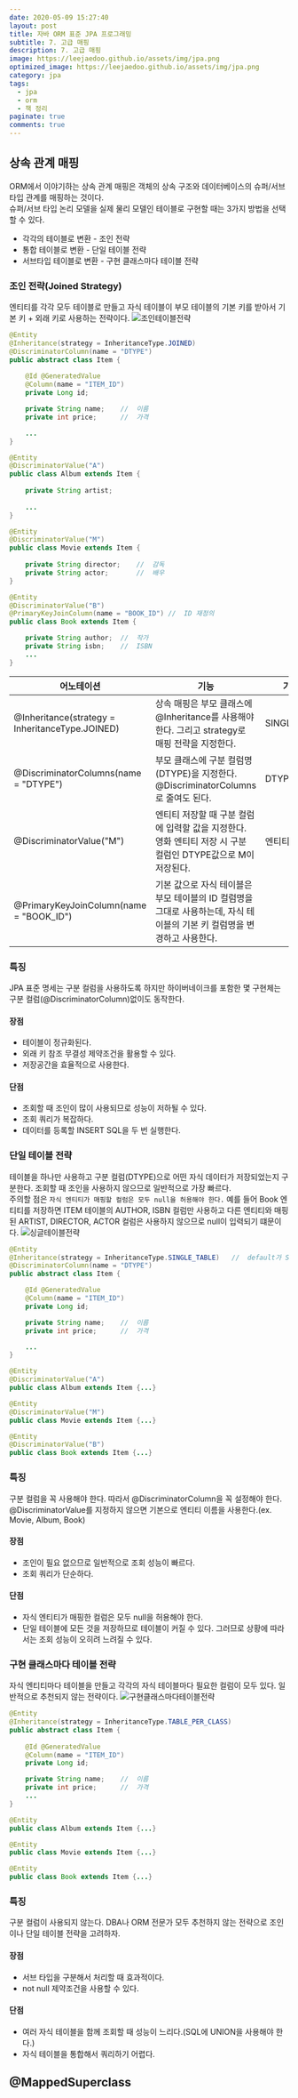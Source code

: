 ```yaml
---
date: 2020-05-09 15:27:40
layout: post
title: 자바 ORM 표준 JPA 프로그래밍
subtitle: 7. 고급 매핑
description: 7. 고급 매핑
image: https://leejaedoo.github.io/assets/img/jpa.png
optimized_image: https://leejaedoo.github.io/assets/img/jpa.png
category: jpa
tags:
  - jpa
  - orm
  - 책 정리
paginate: true
comments: true
---
```

## 상속 관계 매핑
ORM에서 이야기하는 상속 관계 매핑은 객체의 상속 구조와 데이터베이스의 슈퍼/서브 타입 관계를 매핑하는 것이다.<br>
슈퍼/서브 타입 논리 모델을 실제 물리 모델인 테이블로 구현할 때는 3가지 방법을 선택할 수 있다.
* 각각의 테이블로 변환 - 조인 전략
* 통합 테이블로 변환 - 단일 테이블 전략
* 서브타입 테이블로 변환 - 구현 클래스마다 테이블 전략

### 조인 전략(Joined Strategy)
엔티티를 각각 모두 테이블로 만들고 자식 테이블이 부모 테이블의 기본 키를 받아서 기본 키 + 외래 키로 사용하는 전략이다.
![조인테이블전략](../assets/img/jointable.jpg)
```java
@Entity
@Inheritance(strategy = InheritanceType.JOINED)
@DiscriminatorColumn(name = "DTYPE")
public abstract class Item {
        
    @Id @GeneratedValue
    @Column(name = "ITEM_ID")
    private Long id;

    private String name;    //  이름 
    private int price;      //  가격

    ...
}

@Entity
@DiscriminatorValue("A")
public class Album extends Item {
    
    private String artist;
    
    ...
}

@Entity
@DiscriminatorValue("M")
public class Movie extends Item {
    
    private String director;    //  감독  
    private String actor;       //  배우
}

@Entity
@DiscriminatorValue("B")
@PrimaryKeyJoinColumn(name = "BOOK_ID") //  ID 재정의
public class Book extends Item {

    private String author;  //  작가
    private String isbn;    //  ISBN
    ...
}
```
<table>
  <thead>
    <tr>
      <th>어노테이션</th>
      <th>기능</th>
      <th>기본 값</th>
    </tr>
  </thead>
  <tbody>
    <tr>
      <td>@Inheritance(strategy = InheritanceType.JOINED)</td>
      <td>상속 매핑은 부모 클래스에 @Inheritance를 사용해야 한다. 그리고 strategy로 매핑 전략을 지정한다.</td>
      <td>SINGLE_TABLE</td>
    </tr>
    <tr>
      <td>@DiscriminatorColumns(name = "DTYPE")</td>
      <td>부모 클래스에 구분 컬럼명(DTYPE)을 지정한다. @DiscriminatorColumns로 줄여도 된다.</td>
      <td>DTYPE</td>
    </tr>
    <tr>
      <td>@DiscriminatorValue("M")</td>
      <td>엔티티 저장할 때 구분 컬럼에 입력할 값을 지정한다. 영화 엔티티 저장 시 구분 컬럼인 DTYPE값으로 M이 저장된다.</td>
      <td>엔티티 이름</td>
    </tr>
    <tr>
      <td>@PrimaryKeyJoinColumn(name = "BOOK_ID")</td>
      <td>기본 값으로 자식 테이블은 부모 테이블의 ID 컬럼명을 그대로 사용하는데, 자식 테이블의 기본 키 컬럼명을 변경하고 사용한다.</td>
      <td></td>
    </tr>
  </tbody>
</table>

### 특징
JPA 표준 명세는 구분 컬럼을 사용하도록 하지만 하이버네이크를 포함한 몇 구현체는 구분 컬럼(@DiscriminatorColumn)없이도 동작한다.
#### 장점
* 테이블이 정규화된다.
* 외래 키 참조 무결성 제약조건을 활용할 수 있다.
* 저장공간을 효율적으로 사용한다.

#### 단점
* 조회할 때 조인이 많이 사용되므로 성능이 저하될 수 있다.
* 조회 쿼리가 복잡하다.
* 데이터를 등록할 INSERT SQL을 두 번 실행한다.

### 단일 테이블 전략
테이블을 하나만 사용하고 구분 컬럼(DTYPE)으로 어떤 자식 데이터가 저장되었는지 구분한다. 조회할 때 조인을 사용하지 않으므로 일반적으로 가장 빠르다.<br>
주의할 점은 `자식 엔티티가 매핑할 컬럼은 모두 null을 허용해야 한다.` 예를 들어 Book 엔티티를 저장하면 ITEM 테이블의 AUTHOR, ISBN 컬럼만 사용하고 다른 엔티티와 매핑된 ARTIST, DIRECTOR, ACTOR 컬럼은 사용하지 않으므로 null이 입력되기 떄문이다. 
![싱글테이블전략](../assets/img/singletable.jpg)
```java
@Entity
@Inheritance(strategy = InheritanceType.SINGLE_TABLE)   //  default가 SINGLE_TABLE이므로 strategy 생략 가능
@DiscriminatorColumn(name = "DTYPE")
public abstract class Item {

    @Id @GeneratedValue
    @Column(name = "ITEM_ID")
    private Long id;

    private String name;    //  이름 
    private int price;      //  가격

    ...
}

@Entity
@DiscriminatorValue("A")
public class Album extends Item {...}

@Entity
@DiscriminatorValue("M")
public class Movie extends Item {...}

@Entity
@DiscriminatorValue("B")
public class Book extends Item {...}

```

### 특징
구분 컬럼을 꼭 사용해야 한다. 따라서 @DiscriminatorColumn을 꼭 설정해야 한다.<br>
@DiscriminatorValue를 지정하지 않으면 기본으로 엔티티 이름을 사용한다.(ex. Movie, Album, Book)
#### 장점
* 조인이 필요 없으므로 일반적으로 조회 성능이 빠르다.
* 조회 쿼리가 단순하다.
#### 단점
* 자식 엔티티가 매핑한 컬럼은 모두 null을 허용해야 한다.
* 단일 테이블에 모든 것을 저장하므로 테이블이 커질 수 있다. 그러므로 상황에 따라서는 조회 성능이 오히려 느려질 수 있다.

### 구현 클래스마다 테이블 전략
자식 엔티티마다 테이블을 만들고 각각의 자식 테이블마다 필요한 컬럼이 모두 있다. 일반적으로 추천되지 않는 전략이다.
![구현클래스마다테이블전략](../assets/img/tablefperconcreteclass.jpg)
```java
@Entity
@Inheritance(strategy = InheritanceType.TABLE_PER_CLASS)
public abstract class Item {
    
    @Id @GeneratedValue
    @Column(name = "ITEM_ID")
    private Long id;

    private String name;    //  이름 
    private int price;      //  가격
    ...
}

@Entity
public class Album extends Item {...}

@Entity
public class Movie extends Item {...}

@Entity
public class Book extends Item {...}

```

### 특징
구분 컬럼이 사용되지 않는다. DBA나 ORM 전문가 모두 추천하지 않는 전략으로 조인이나 단일 테이블 전략을 고려하자.
#### 장점
* 서브 타입을 구분해서 처리할 때 효과적이다.
* not null 제약조건을 사용할 수 있다.
#### 단점
* 여러 자식 테이블을 함께 조회할 때 성능이 느리다.(SQL에 UNION을 사용해야 한다.)
* 자식 테이블을 통합해서 쿼리하기 어렵다.

## @MappedSuperclass
